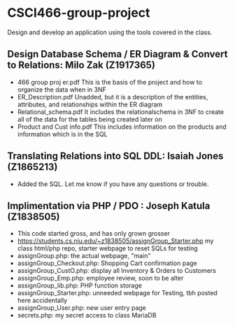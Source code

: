 # CSCI466-group-project
Design and develop an application using the tools covered in the class.

Design Database Schema / ER Diagram & Convert to Relations: Milo Zak (Z1917365)
-
- 466 group proj er.pdf
    This is the basis of the project and how to organize the data when in 3NF
- ER_Description.pdf
    Unadded, but it is a description of the entities, attributes, and relationships within the ER diagram
- Relational_schema.pdf
    It includes the relationalschema in 3NF to create all of the data for the tables being created later on
- Product and Cust info.pdf
    This includes information on the products and information which is in the SQL
    
Translating Relations into SQL DDL: Isaiah Jones (Z1865213)
-
- Added the SQL. Let me know if you have any questions or trouble. 

Implimentation via PHP / PDO : Joseph Katula (Z1838505)
-
- This code started gross, and has only grown grosser
- https://students.cs.niu.edu/~z1838505/assignGroup_Starter.php
    my class html/php repo, starter webpage to reset SQLs for testing
- assignGroup.php:
    the actual webpage, "main"
- assignGroup_Checkout.php:
    Shopping Cart confirmation page
- assignGroup_CustO.php: 
    display all Inventory & Orders to Customers
- assignGroup_Emp.php:
    employee review, soon to be alter
- assignGroup_lib.php:
    PHP function storage
- assignGroup_Starter.php:
    unneeded webpage for Testing, tbh posted here accidentally
- assignGroup_User.php:
    new user entry page
- secrets.php:
    my secret access to class MariaDB

